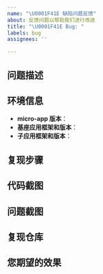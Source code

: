 ```yaml
---
name: "\U0001F41E 缺陷问题反馈"
about: 反馈问题以帮助我们进行改进
title: "\U0001F41E Bug: "
labels: bug
assignees: ''

---
```


<!--
  请提供清楚简明的错误描述， 包括需要的错误截图、复现步骤和代码仓库。
  请使用micro-app的最新版本进行测试。
-->

## 问题描述
<!-- 对问题具体的描述  -->

## 环境信息
- **micro-app 版本**：
- **基座应用框架和版本**：
- **子应用框架和版本**：

## 复现步骤

## 代码截图
<!-- 如果可以，请上传代码截图以帮助我们了解您的问题。 -->

## 问题截图
<!-- 如果可以，请上传控制台、终端等截图以帮助我们了解您的问题。 -->

## 复现仓库
<!-- 请提供一个精简的代码仓库，然后上传到自己的 github，以帮助我们复现您的问题。 -->

## 您期望的效果

